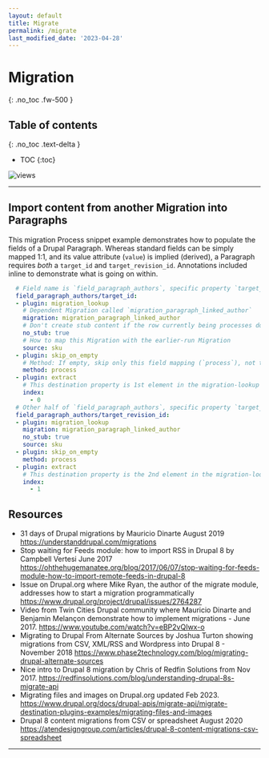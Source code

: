 ```yaml
---
layout: default
title: Migrate
permalink: /migrate
last_modified_date: '2023-04-28'
---
```


# Migration
{: .no_toc .fw-500 }

## Table of contents
{: .no_toc .text-delta }

- TOC
{:toc}

![views](https://api.visitor.plantree.me/visitor-badge/pv?label=views&color=informational&namespace=d9book&key=migrate.md)

---

## Import content from another Migration into Paragraphs

This migration Process snippet example demonstrates how to populate the fields of a Drupal Paragraph. Whereas standard fields can be simply mapped 1:1, and its value attribute (`value`) is implied (derived), a Paragraph requires _both_ a `target_id` and `target_revision_id`. Annotations included inline to demonstrate what is going on within.

```yaml
  # Field name is `field_paragraph_authors`, specific property `target_id`:
  field_paragraph_authors/target_id:
  - plugin: migration_lookup
    # Dependent Migration called `migration_paragraph_linked_author`
    migration: migration_paragraph_linked_author
    # Don't create stub content if the row currently being processes does not map to an item in the earlier-run Migration
    no_stub: true
    # How to map this Migration with the earlier-run Migration
    source: sku
  - plugin: skip_on_empty
    # Method: If empty, skip only this field mapping (`process`), not the entire Row (`row`)
    method: process
  - plugin: extract
    # This destination property is 1st element in the migration-lookup array.
    index:
      - 0
  # Other half of `field_paragraph_authors`, specific property `target_revision_id`:
  field_paragraph_authors/target_revision_id:
  - plugin: migration_lookup
    migration: migration_paragraph_linked_author
    no_stub: true
    source: sku
  - plugin: skip_on_empty
    method: process
  - plugin: extract
    # This destination property is the 2nd element in the migration-lookup array.
    index:
      - 1
```


## Resources

* 31 days of Drupal migrations by Mauricio Dinarte August 2019 <https://understanddrupal.com/migrations>
* Stop waiting for Feeds module: how to import RSS in Drupal 8 by Campbell Vertesi June 2017 <https://ohthehugemanatee.org/blog/2017/06/07/stop-waiting-for-feeds-module-how-to-import-remote-feeds-in-drupal-8> 
* Issue on Drupal.org where Mike Ryan, the author of the migrate module,  addresses how to start a migration programmatically <https://www.drupal.org/project/drupal/issues/2764287>
* Video from Twin Cities Drupal community where Mauricio Dinarte and Benjamin Melançon demonstrate how to implement migrations - June 2017. <https://www.youtube.com/watch?v=eBP2vQIwx-o>
* Migrating to Drupal From Alternate Sources by Joshua Turton showing migrations from CSV, XML/RSS and Wordpress into Drupal 8 - November 2018  <https://www.phase2technology.com/blog/migrating-drupal-alternate-sources>
* Nice intro to Drupal 8 migration by Chris of Redfin Solutions from Nov 2017.  <https://redfinsolutions.com/blog/understanding-drupal-8s-migrate-api>
* Migrating files and images on Drupal.org updated Feb 2023. <https://www.drupal.org/docs/drupal-apis/migrate-api/migrate-destination-plugins-examples/migrating-files-and-images>
* Drupal 8 content migrations from CSV or spreadsheet August 2020 <https://atendesigngroup.com/articles/drupal-8-content-migrations-csv-spreadsheet>









---

<script src="https://giscus.app/client.js"
        data-repo="selwynpolit/d9book"
        data-repo-id="MDEwOlJlcG9zaXRvcnkzMjUxNTQ1Nzg="
        data-category="Q&A"
        data-category-id="MDE4OkRpc2N1c3Npb25DYXRlZ29yeTMyMjY2NDE4"
        data-mapping="title"
        data-strict="0"
        data-reactions-enabled="1"
        data-emit-metadata="0"
        data-input-position="bottom"
        data-theme="preferred_color_scheme"
        data-lang="en"
        crossorigin="anonymous"
        async>
</script>
